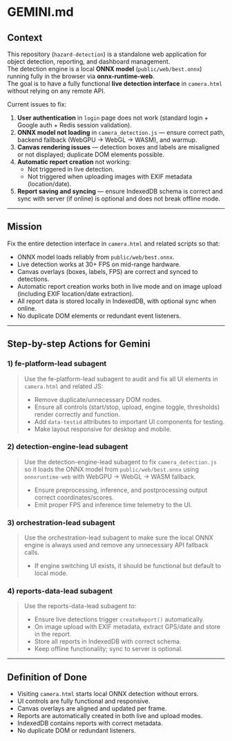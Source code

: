 # GEMINI.md

## Context
This repository (`hazard-detection`) is a standalone web application for object detection, reporting, and dashboard management.  
The detection engine is a local **ONNX model** (`public/web/best.onnx`) running fully in the browser via **onnx-runtime-web**.  
The goal is to have a fully functional **live detection interface** in `camera.html` without relying on any remote API.

Current issues to fix:

1. **User authentication** in `login` page does not work (standard login + Google auth + Redis session validation).
2. **ONNX model not loading** in `camera_detection.js` — ensure correct path, backend fallback (WebGPU → WebGL → WASM), and warmup.
3. **Canvas rendering issues** — detection boxes and labels are misaligned or not displayed; duplicate DOM elements possible.
4. **Automatic report creation** not working:
   - Not triggered in live detection.
   - Not triggered when uploading images with EXIF metadata (location/date).
5. **Report saving and syncing** — ensure IndexedDB schema is correct and sync with server (if online) is optional and does not break offline mode.

---

## Mission
Fix the entire detection interface in `camera.html` and related scripts so that:

- ONNX model loads reliably from `public/web/best.onnx`.
- Live detection works at 30+ FPS on mid-range hardware.
- Canvas overlays (boxes, labels, FPS) are correct and synced to detections.
- Automatic report creation works both in live mode and on image upload (including EXIF location/date extraction).
- All report data is stored locally in IndexedDB, with optional sync when online.
- No duplicate DOM elements or redundant event listeners.

---

## Step-by-step Actions for Gemini

### 1) **fe-platform-lead** subagent
> Use the fe-platform-lead subagent to audit and fix all UI elements in `camera.html` and related JS:
> - Remove duplicate/unnecessary DOM nodes.
> - Ensure all controls (start/stop, upload, engine toggle, thresholds) render correctly and function.
> - Add `data-testid` attributes to important UI components for testing.
> - Make layout responsive for desktop and mobile.

### 2) **detection-engine-lead** subagent
> Use the detection-engine-lead subagent to fix `camera_detection.js` so it loads the ONNX model from `public/web/best.onnx` using `onnxruntime-web` with WebGPU → WebGL → WASM fallback.
> - Ensure preprocessing, inference, and postprocessing output correct coordinates/scores.
> - Emit proper FPS and inference time telemetry to the UI.

### 3) **orchestration-lead** subagent
> Use the orchestration-lead subagent to make sure the local ONNX engine is always used and remove any unnecessary API fallback calls.
> - If engine switching UI exists, it should be functional but default to local mode.

### 4) **reports-data-lead** subagent
> Use the reports-data-lead subagent to:
> - Ensure live detections trigger `createReport()` automatically.
> - On image upload with EXIF metadata, extract GPS/date and store in the report.
> - Store all reports in IndexedDB with correct schema.
> - Keep offline functionality; sync to server is optional.

---

## Definition of Done
- Visiting `camera.html` starts local ONNX detection without errors.
- UI controls are fully functional and responsive.
- Canvas overlays are aligned and updated per frame.
- Reports are automatically created in both live and upload modes.
- IndexedDB contains reports with correct metadata.
- No duplicate DOM or redundant listeners.